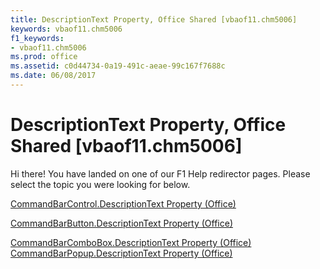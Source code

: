 ```yaml
---
title: DescriptionText Property, Office Shared [vbaof11.chm5006]
keywords: vbaof11.chm5006
f1_keywords:
- vbaof11.chm5006
ms.prod: office
ms.assetid: c0d44734-0a19-491c-aeae-99c167f7688c
ms.date: 06/08/2017
---
```



# DescriptionText Property, Office Shared [vbaof11.chm5006]

Hi there! You have landed on one of our F1 Help redirector pages. Please select the topic you were looking for below.

[CommandBarControl.DescriptionText Property (Office)](http://msdn.microsoft.com/library/4f7b8e0d-1f3a-f751-86a7-3378f21ecf3d%28Office.15%29.aspx)

[CommandBarButton.DescriptionText Property (Office)](http://msdn.microsoft.com/library/bc22bef9-e923-40af-296b-959f3f3aeead%28Office.15%29.aspx)

[CommandBarComboBox.DescriptionText Property (Office)](http://msdn.microsoft.com/library/e06b5800-eecd-6863-68f7-9b88d3c4696b%28Office.15%29.aspx)
[CommandBarPopup.DescriptionText Property (Office)](http://msdn.microsoft.com/library/81a6b11d-40ea-d17d-4a28-ca423a3e29ec%28Office.15%29.aspx)

